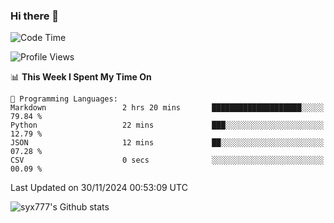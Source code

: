 ### Hi there 👋

<!--
**syx777/syx777** is a ✨ _special_ ✨ repository because its `README.md` (this file) appears on your GitHub profile.

Here are some ideas to get you started:

- 🔭 I’m currently working on ...
- 🌱 I’m currently learning ...
- 👯 I’m looking to collaborate on ...
- 🤔 I’m looking for help with ...
- 💬 Ask me about ...
- 📫 How to reach me: ...
- 😄 Pronouns: ...
- ⚡ Fun fact: ...
-->
<!--START_SECTION:waka-->
![Code Time](http://img.shields.io/badge/Code%20Time-299%20hrs%2054%20mins-blue)

![Profile Views](http://img.shields.io/badge/Profile%20Views-0-blue)

📊 **This Week I Spent My Time On** 

```text
💬 Programming Languages: 
Markdown                 2 hrs 20 mins       ████████████████████░░░░░   79.84 % 
Python                   22 mins             ███░░░░░░░░░░░░░░░░░░░░░░   12.79 % 
JSON                     12 mins             ██░░░░░░░░░░░░░░░░░░░░░░░   07.28 % 
CSV                      0 secs              ░░░░░░░░░░░░░░░░░░░░░░░░░   00.09 % 
```


 Last Updated on 30/11/2024 00:53:09 UTC
<!--END_SECTION:waka-->

![syx777's Github stats](https://github-readme-stats-syx777.vercel.app/api?username=syx777&show_icons=true&count_private=true)
